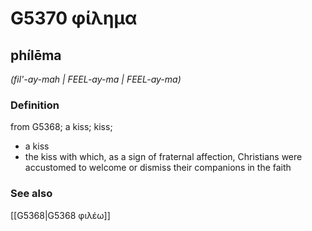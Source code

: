 # G5370 φίλημα

## phílēma

_(fil'-ay-mah | FEEL-ay-ma | FEEL-ay-ma)_

### Definition

from G5368; a kiss; kiss; 

- a kiss
- the kiss with which, as a sign of fraternal affection, Christians were accustomed to welcome or dismiss their companions in the faith

### See also

[[G5368|G5368 φιλέω]]
